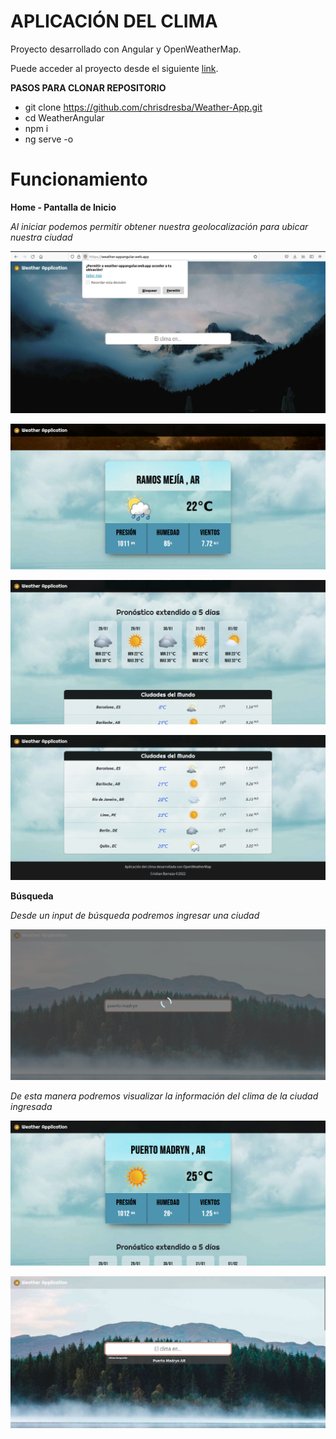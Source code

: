  #  APLICACIÓN DEL CLIMA

Proyecto desarrollado con Angular y OpenWeatherMap.

Puede acceder al proyecto desde el siguiente [link](https://weather-appangular.web.app/).

**PASOS PARA CLONAR REPOSITORIO**
- git clone https://github.com/chrisdresba/Weather-App.git
- cd WeatherAngular
- npm i
- ng serve -o


# Funcionamiento

**Home - Pantalla de Inicio**  

*Al iniciar podemos permitir obtener nuestra geolocalización para ubicar nuestra ciudad*    

![](https://github.com/chrisdresba/Weather-App/blob/main/WeatherAngular/images/home_00.png?raw=true?raw=true)

![](https://github.com/chrisdresba/Weather-App/blob/main/WeatherAngular/images/home_01.png?raw=true?raw=true)

![](https://github.com/chrisdresba/Weather-App/blob/main/WeatherAngular/images/home_02.png?raw=true?raw=true)

![](https://github.com/chrisdresba/Weather-App/blob/main/WeatherAngular/images/home_02b.png?raw=true?raw=true)

**Búsqueda** 

*Desde un input de búsqueda podremos ingresar una ciudad*    

![](https://github.com/chrisdresba/Weather-App/blob/main/WeatherAngular/images/home_03.png?raw=true?raw=true)

*De esta manera podremos visualizar la información del clima de la ciudad ingresada*    

![](https://github.com/chrisdresba/Weather-App/blob/main/WeatherAngular/images/home_04.png?raw=true?raw=true)

![](https://github.com/chrisdresba/Weather-App/blob/main/WeatherAngular/images/home_05.png?raw=true?raw=true)
